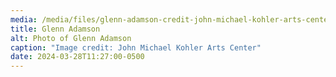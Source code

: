 ```yaml
---
media: /media/files/glenn-adamson-credit-john-michael-kohler-arts-center-5mb.jpg
title: Glenn Adamson
alt: Photo of Glenn Adamson
caption: "Image credit: John Michael Kohler Arts Center"
date: 2024-03-28T11:27:00-0500
---
```

